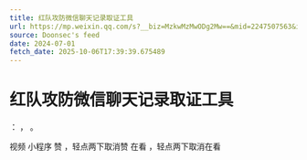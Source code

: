 ```yaml
---
title: 红队攻防微信聊天记录取证工具
url: https://mp.weixin.qq.com/s?__biz=MzkwMzMwODg2Mw==&mid=2247507563&idx=1&sn=593ab548c373b4447622570b10f1a8b7
source: Doonsec's feed
date: 2024-07-01
fetch_date: 2025-10-06T17:39:39.675489
---
```


# 红队攻防微信聊天记录取证工具

：
，
。

视频
小程序
赞
，轻点两下取消赞
在看
，轻点两下取消在看